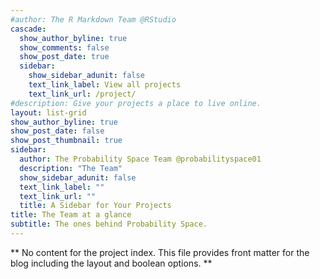 ```yaml
---
#author: The R Markdown Team @RStudio
cascade:
  show_author_byline: true
  show_comments: false
  show_post_date: true
  sidebar:
    show_sidebar_adunit: false
    text_link_label: View all projects
    text_link_url: /project/
#description: Give your projects a place to live online.
layout: list-grid
show_author_byline: true
show_post_date: false
show_post_thumbnail: true
sidebar:
  author: The Probability Space Team @probabilityspace01
  description: "The Team"
  show_sidebar_adunit: false
  text_link_label: ""
  text_link_url: ""
  title: A Sidebar for Your Projects
title: The Team at a glance
subtitle: The ones behind Probability Space.
---
```


** No content for the project index. This file provides front matter for the blog including the layout and boolean options. **
